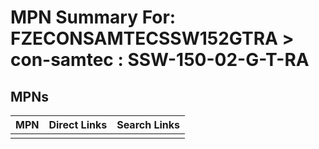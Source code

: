 



# MPN Summary For: FZECONSAMTECSSW152GTRA > con-samtec : SSW-150-02-G-T-RA

## MPNs
  

|MPN|Direct Links|Search Links|
| :--- | :--- | :--- |
||||
